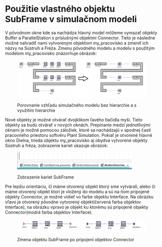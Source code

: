 # Použitie vlastného objektu SubFrame v simulačnom modeli

V pôvodnom okne kde sa nachádza hlavný model môžeme vymazať objekty Buffer a ParallelStation s príslušnými objektmi Connector. Tieto je následne možné nahradiť nami vytvoreným objektom my\_pracovisko a zmeniť ich názvy na Sústruh a Fréza. Zmenu pôvodného modelu a modelu s použitým modelom my\_pracovisko znázorňuje obrázok:

<figure><img src="../.gitbook/assets/porovnanie_hierarchia.png" alt=""><figcaption><p>Porovnanie vzhľadu simulačného modelu bez hierarchie a s využitím hierarchie</p></figcaption></figure>

Nové objekty je možné otvárať dvojklikom ľavého tlačidla myši. Tieto objekty sa budú otvárať v nových oknách. Prepínanie medzi jednotlivými oknami je možné pomocou záložiek, ktoré sa nachádzajú v spodnej časti pracovného priestoru softvéru Plant Simulation. Pokiaľ je otvorené hlavné okno Dielna, trieda objektu my\_pracovisko aj obydva vytvorené objekty Sústruh a fréza, zobrazenie kariet ukazuje obrázok:

<figure><img src="../.gitbook/assets/karty_subframe.png" alt=""><figcaption><p>Zobrazenie kariet SubFrame</p></figcaption></figure>

Pre lepšiu orientáciu, či máme otvorený objekt ktorý sme vytvárali, alebo či máme otvorený objekt ktorí je vložený do modelu a sú na ňom pripojené objekty Connector, je možné vidieť vo farbe objektu Interface. Na obrázku vľavo je otvorený pôvodne vytvorený objekt(červená farba objektov Interface), na obrázku vpravo je objekt ku ktorému sú pripojené objekty Connector(modrá farba objektov Interface).

<figure><img src="../.gitbook/assets/pripojenie_objektov.png" alt=""><figcaption><p>Zmena objektu SubFrame po pripojení objektov Connector</p></figcaption></figure>
